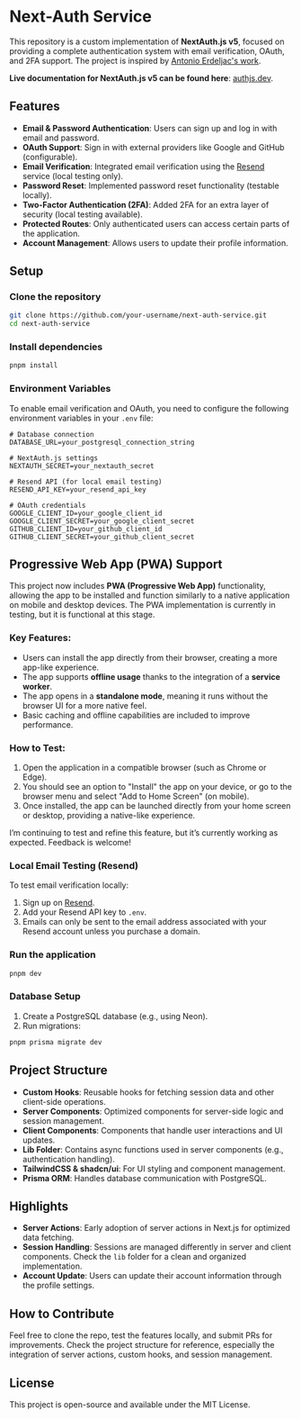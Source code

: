 # Next-Auth Service

This repository is a custom implementation of **NextAuth.js v5**, focused on providing a complete authentication system with email verification, OAuth, and 2FA support. The project is inspired by [Antonio Erdeljac's work](https://github.com/AntonioErdeljac).

**Live documentation for NextAuth.js v5 can be found here**: [authjs.dev](https://authjs.dev/).

## Features

- **Email & Password Authentication**: Users can sign up and log in with email and password.
- **OAuth Support**: Sign in with external providers like Google and GitHub (configurable).
- **Email Verification**: Integrated email verification using the [Resend](https://resend.com/) service (local testing only).
- **Password Reset**: Implemented password reset functionality (testable locally).
- **Two-Factor Authentication (2FA)**: Added 2FA for an extra layer of security (local testing available).
- **Protected Routes**: Only authenticated users can access certain parts of the application.
- **Account Management**: Allows users to update their profile information.

## Setup

### Clone the repository

```bash
git clone https://github.com/your-username/next-auth-service.git
cd next-auth-service
```

### Install dependencies

```bash
pnpm install
```

### Environment Variables

To enable email verification and OAuth, you need to configure the following environment variables in your `.env` file:

```env
# Database connection
DATABASE_URL=your_postgresql_connection_string

# NextAuth.js settings
NEXTAUTH_SECRET=your_nextauth_secret

# Resend API (for local email testing)
RESEND_API_KEY=your_resend_api_key

# OAuth credentials
GOOGLE_CLIENT_ID=your_google_client_id
GOOGLE_CLIENT_SECRET=your_google_client_secret
GITHUB_CLIENT_ID=your_github_client_id
GITHUB_CLIENT_SECRET=your_github_client_secret
```
## Progressive Web App (PWA) Support

This project now includes **PWA (Progressive Web App)** functionality, allowing the app to be installed and function similarly to a native application on mobile and desktop devices. The PWA implementation is currently in testing, but it is functional at this stage.

### Key Features:
- Users can install the app directly from their browser, creating a more app-like experience.
- The app supports **offline usage** thanks to the integration of a **service worker**.
- The app opens in a **standalone mode**, meaning it runs without the browser UI for a more native feel.
- Basic caching and offline capabilities are included to improve performance.

### How to Test:
1. Open the application in a compatible browser (such as Chrome or Edge).
2. You should see an option to "Install" the app on your device, or go to the browser menu and select "Add to Home Screen" (on mobile).
3. Once installed, the app can be launched directly from your home screen or desktop, providing a native-like experience.

I’m continuing to test and refine this feature, but it’s currently working as expected. Feedback is welcome!



### Local Email Testing (Resend)

To test email verification locally:
1. Sign up on [Resend](https://resend.com/).
2. Add your Resend API key to `.env`.
3. Emails can only be sent to the email address associated with your Resend account unless you purchase a domain.

### Run the application

```bash
pnpm dev
```

### Database Setup

1. Create a PostgreSQL database (e.g., using Neon).
2. Run migrations:

```bash
pnpm prisma migrate dev
```

## Project Structure

- **Custom Hooks**: Reusable hooks for fetching session data and other client-side operations.
- **Server Components**: Optimized components for server-side logic and session management.
- **Client Components**: Components that handle user interactions and UI updates.
- **Lib Folder**: Contains async functions used in server components (e.g., authentication handling).
- **TailwindCSS & shadcn/ui**: For UI styling and component management.
- **Prisma ORM**: Handles database communication with PostgreSQL.

## Highlights

- **Server Actions**: Early adoption of server actions in Next.js for optimized data fetching.
- **Session Handling**: Sessions are managed differently in server and client components. Check the `lib` folder for a clean and organized implementation.
- **Account Update**: Users can update their account information through the profile settings.

## How to Contribute

Feel free to clone the repo, test the features locally, and submit PRs for improvements. Check the project structure for reference, especially the integration of server actions, custom hooks, and session management.

## License

This project is open-source and available under the MIT License.

